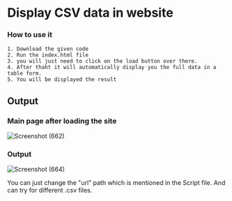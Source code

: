 # Display CSV data in website
### How to use it
```
1. Download the given code
2. Run the index.html file
3. you will just need to click on the load button over there.
4. After thaht it will automatically display you the full data in a table form.
5. You will be displayed the result
```
## Output 

### Main page after loading the site
![Screenshot (662)](https://user-images.githubusercontent.com/61947484/107919053-bce48a00-6f90-11eb-9f4f-7e5c0b2ca6a8.png)

### Output 
![Screenshot (664)](https://user-images.githubusercontent.com/61947484/107919118-d1288700-6f90-11eb-842a-4efb49858404.png)

You can just change the "url" path which is mentioned in the Script file. And can try for different .csv files.
